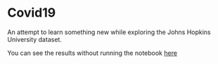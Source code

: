 # Covid19
An attempt to learn something new while exploring the Johns Hopkins University dataset.

You can see the results without running the notebook [here](https://storage.googleapis.com/raffo-covid19/Covid19.html)
